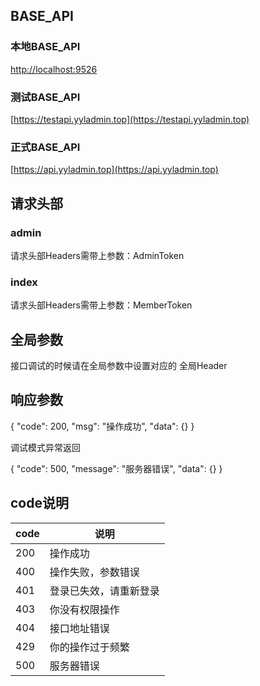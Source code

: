 ## BASE_API

### 本地BASE_API

[http://localhost:9526](http://localhost:9526)

### 测试BASE_API

[https://testapi.yyladmin.top](https://testapi.yyladmin.top)

### 正式BASE_API

[https://api.yyladmin.top](https://api.yyladmin.top)

## 请求头部

### admin

请求头部Headers需带上参数：AdminToken

### index

请求头部Headers需带上参数：MemberToken 

## 全局参数

接口调试的时候请在全局参数中设置对应的 全局Header  

## 响应参数

{
  "code": 200,
  "msg": "操作成功",
  "data": {}
}

调试模式异常返回

{
  "code": 500,
  "message": "服务器错误",
  "data": {}
}

## code说明
|code|说明|
|-|-|
|200| 操作成功|
|400| 操作失败，参数错误|
|401| 登录已失效，请重新登录|
|403| 你没有权限操作|
|404| 接口地址错误|
|429| 你的操作过于频繁|
|500| 服务器错误|